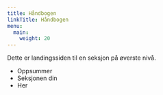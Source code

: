 ```yaml
---
title: Håndbogen
linkTitle: Håndbogen
menu:
  main:
    weight: 20
---
```


Dette er landingssiden til en seksjon på øverste nivå.

* Oppsummer
* Seksjonen din
* Her
